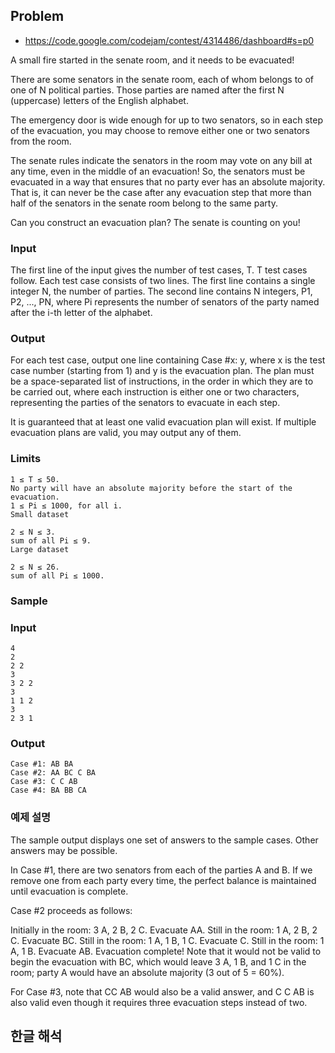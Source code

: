 ## Problem

- https://code.google.com/codejam/contest/4314486/dashboard#s=p0

A small fire started in the senate room, and it needs to be evacuated!

There are some senators in the senate room, each of whom belongs to of one of N political parties. Those parties are named after the first N (uppercase) letters of the English alphabet.

The emergency door is wide enough for up to two senators, so in each step of the evacuation, you may choose to remove either one or two senators from the room.

The senate rules indicate the senators in the room may vote on any bill at any time, even in the middle of an evacuation! So, the senators must be evacuated in a way that ensures that no party ever has an absolute majority. That is, it can never be the case after any evacuation step that more than half of the senators in the senate room belong to the same party.

Can you construct an evacuation plan? The senate is counting on you!

### Input

The first line of the input gives the number of test cases, T. T test cases follow. Each test case consists of two lines. The first line contains a single integer N, the number of parties. The second line contains N integers, P1, P2, ..., PN, where Pi represents the number of senators of the party named after the i-th letter of the alphabet.

### Output

For each test case, output one line containing Case #x: y, where x is the test case number (starting from 1) and y is the evacuation plan. The plan must be a space-separated list of instructions, in the order in which they are to be carried out, where each instruction is either one or two characters, representing the parties of the senators to evacuate in each step.

It is guaranteed that at least one valid evacuation plan will exist. If multiple evacuation plans are valid, you may output any of them.

### Limits

    1 ≤ T ≤ 50.
    No party will have an absolute majority before the start of the evacuation.
    1 ≤ Pi ≤ 1000, for all i.
    Small dataset

    2 ≤ N ≤ 3.
    sum of all Pi ≤ 9.
    Large dataset

    2 ≤ N ≤ 26.
    sum of all Pi ≤ 1000.
    
### Sample


### Input 

    4
    2
    2 2
    3
    3 2 2
    3
    1 1 2
    3
    2 3 1

### Output 

    Case #1: AB BA
    Case #2: AA BC C BA
    Case #3: C C AB
    Case #4: BA BB CA

### 예제 설명
The sample output displays one set of answers to the sample cases. Other answers may be possible.

In Case #1, there are two senators from each of the parties A and B. If we remove one from each party every time, the perfect balance is maintained until evacuation is complete.

Case #2 proceeds as follows:

Initially in the room: 3 A, 2 B, 2 C.
Evacuate AA. Still in the room: 1 A, 2 B, 2 C.
Evacuate BC. Still in the room: 1 A, 1 B, 1 C.
Evacuate C. Still in the room: 1 A, 1 B.
Evacuate AB. Evacuation complete!
Note that it would not be valid to begin the evacuation with BC, which would leave 3 A, 1 B, and 1 C in the room; party A would have an absolute majority (3 out of 5 = 60%).

For Case #3, note that CC AB would also be a valid answer, and C C AB is also valid even though it requires three evacuation steps instead of two.


## 한글 해석
